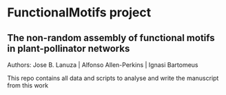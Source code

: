 # FunctionalMotifs project

## The non-random assembly of functional motifs in plant-pollinator networks

Authors: Jose B. Lanuza  | Alfonso Allen-Perkins | Ignasi Bartomeus

This repo contains all data and scripts to analyse and write the manuscript from this work



